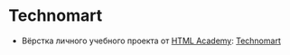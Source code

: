 # Technomart
  - Вёрстка личного учебного проекта от [HTML Academy](https://htmlacademy.ru/): [Technomart](https://dmitriywolf.github.io/works/technomart)
